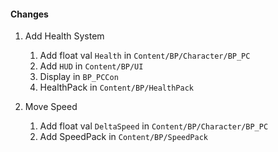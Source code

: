 #### Changes

1. Add Health System
   1. Add float val `Health` in `Content/BP/Character/BP_PC`
   2. Add `HUD` in `Content/BP/UI` 
   3. Display in `BP_PCCon`
   4. HealthPack in `Content/BP/HealthPack`

2. Move Speed
   1. Add float val `DeltaSpeed` in `Content/BP/Character/BP_PC`
   2. Add SpeedPack in `Content/BP/SpeedPack`
